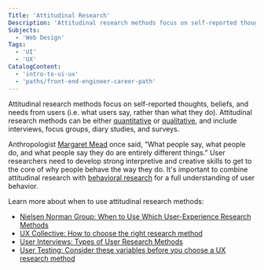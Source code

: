 ```yaml
---
Title: 'Attitudinal Research'
Description: 'Attitudinal research methods focus on self-reported thoughts, beliefs, and needs from users, or put simply, what users say, rather than what they do.'
Subjects:
  - 'Web Design'
Tags:
  - 'UI'
  - 'UX'
CatalogContent:
  - 'intro-to-ui-ux'
  - 'paths/front-end-engineer-career-path'
---
```


Attitudinal research methods focus on self-reported thoughts, beliefs, and needs from users (i.e. what users say, rather than what they do). Attitudinal research methods can be either [quantitative](https://www.codecademy.com/resources/docs/uiux/quantitative-research) or [qualitative](https://www.codecademy.com/resources/docs/uiux/qualitative-research), and include interviews, focus groups, diary studies, and surveys.

Anthropologist [Margaret Mead](https://en.wikipedia.org/wiki/Margaret_Mead) once said, “What people say, what people do, and what people say they do are entirely different things.” User researchers need to develop strong interpretive and creative skills to get to the core of why people behave the way they do. It's important to combine attitudinal research with [behavioral research](https://www.codecademy.com/resources/docs/uiux/behavioral-research) for a full understanding of user behavior.

Learn more about when to use attitudinal research methods:

- [Nielsen Norman Group: When to Use Which User-Experience Research Methods](https://www.nngroup.com/articles/which-ux-research-methods/)
- [UX Collective: How to choose the right research method](https://uxdesign.cc/the-right-way-of-doing-user-research-569bf7f35b36)
- [User Interviews: Types of User Research Methods](https://www.userinterviews.com/ux-research-field-guide-chapter/user-research-types)
- [User Testing: Consider these variables before you choose a UX research method](https://www.usertesting.com/blog/choose-research-method)
